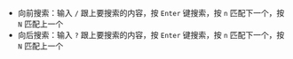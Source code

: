+ 向前搜索：输入 `/` 跟上要搜索的内容，按 `Enter` 键搜索，按 `n` 匹配下一个，按 `N` 匹配上一个
+ 向后搜索：输入 `?` 跟上要搜索的内容，按 `Enter` 键搜索，按 `n` 匹配下一个，按 `N` 匹配上一个

